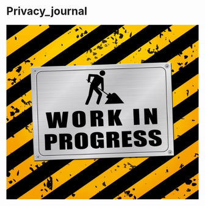 # Privacy_journal

![](https://raw.githubusercontent.com/H3xFiles/gitMaterial/master/proxy.duckduckgo.com.jpg)
